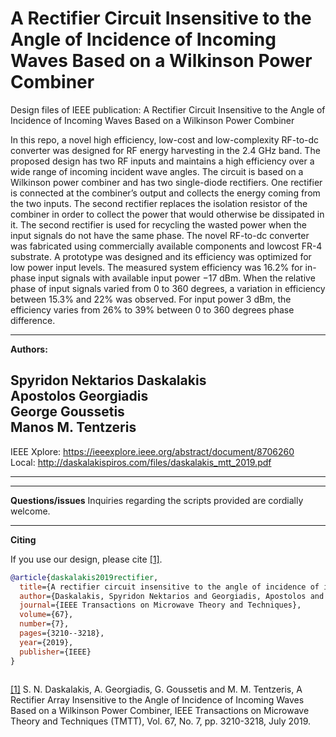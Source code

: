# A Rectifier Circuit Insensitive to the Angle of Incidence of Incoming Waves Based on a Wilkinson Power Combiner
Design files of IEEE publication: A Rectifier Circuit Insensitive to the Angle of Incidence of Incoming Waves Based on a Wilkinson Power Combiner


In this repo, a novel high efficiency, low-cost and low-complexity RF-to-dc converter was designed for RF energy harvesting in the 2.4 GHz band. The proposed design has two
RF inputs and maintains a high efficiency over a wide range of incoming incident wave angles. The circuit is based on a
Wilkinson power combiner and has two single-diode rectifiers.
One rectifier is connected at the combiner’s output and collects
the energy coming from the two inputs. The second rectifier
replaces the isolation resistor of the combiner in order to collect
the power that would otherwise be dissipated in it. The second
rectifier is used for recycling the wasted power when the input
signals do not have the same phase. The novel RF-to-dc converter
was fabricated using commercially available components and lowcost FR-4 substrate. 
A prototype was designed and its efficiency
was optimized for low power input levels. The measured system
efficiency was 16.2% for in-phase input signals with available
input power −17 dBm. When the relative phase of input signals
varied from 0 to 360 degrees, a variation in efficiency between
15.3% and 22% was observed. For input power 3 dBm, the
efficiency varies from 26% to 39% between 0 to 360 degrees phase difference.

---

**Authors:**

Spyridon Nektarios Daskalakis\
Apostolos Georgiadis\
George Goussetis\
Manos M. Tentzeris
---
IEEE Xplore: https://ieeexplore.ieee.org/abstract/document/8706260 \
Local: http://daskalakispiros.com/files/daskalakis_mtt_2019.pdf

---

---
**Questions/issues**
Inquiries regarding the scripts provided are cordially welcome.

---
**Citing**

If you use our design, please cite [[1]](https://ieeexplore.ieee.org/abstract/document/8706260/).

```bibtex
@article{daskalakis2019rectifier,
  title={A rectifier circuit insensitive to the angle of incidence of incoming waves based on a Wilkinson power combiner},
  author={Daskalakis, Spyridon Nektarios and Georgiadis, Apostolos and Goussetis, George and Tentzeris, Manos M},
  journal={IEEE Transactions on Microwave Theory and Techniques},
  volume={67},
  number={7},
  pages={3210--3218},
  year={2019},
  publisher={IEEE}
}
 
```


[[1]](https://ieeexplore.ieee.org/abstract/document/8706260/) S. N. Daskalakis, A. Georgiadis, G. Goussetis and M. M. Tentzeris, A Rectifier Array Insensitive to the Angle of Incidence of Incoming Waves Based on a Wilkinson Power Combiner, IEEE Transactions on Microwave Theory and Techniques (TMTT), Vol. 67, No. 7, pp. 3210-3218, July 2019.​​
